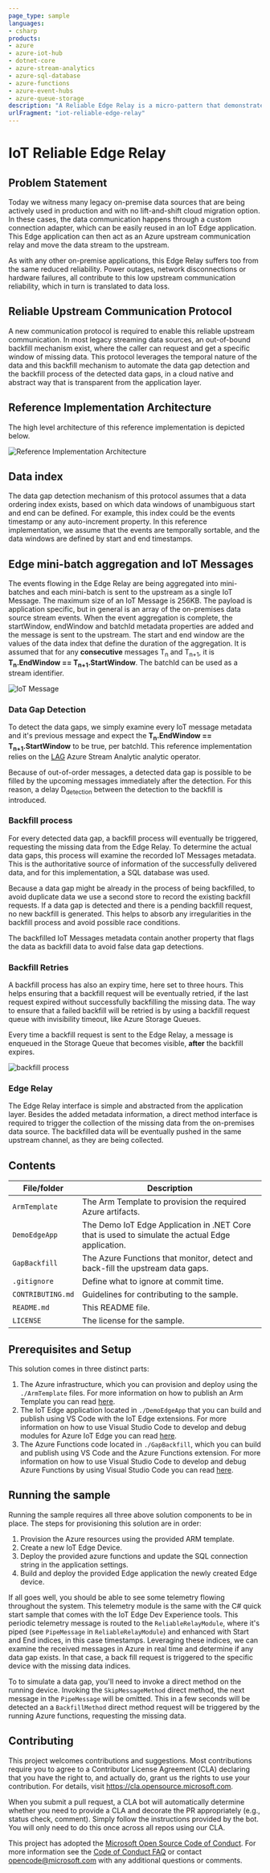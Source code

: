 ```yaml
---
page_type: sample
languages:
- csharp
products:
- azure
- azure-iot-hub
- dotnet-core
- azure-stream-analytics
- azure-sql-database
- azure-functions
- azure-event-hubs
- azure-queue-storage
description: "A Reliable Edge Relay is a micro-pattern that demonstrates an reliable streaming data ingestion from the Edge to Azure. This implementation can detect stream data gaps and submit a back-fill request to the Edge."
urlFragment: "iot-reliable-edge-relay"
---
```


<!-- 
Guidelines on README format: https://review.docs.microsoft.com/help/onboard/admin/samples/concepts/readme-template?branch=master

Guidance on onboarding samples to docs.microsoft.com/samples: https://review.docs.microsoft.com/help/onboard/admin/samples/process/onboarding?branch=master

Taxonomies for products and languages: https://review.docs.microsoft.com/new-hope/information-architecture/metadata/taxonomies?branch=master
-->

# IoT Reliable Edge Relay

## Problem Statement

Today we witness many legacy on-premise data sources that are being actively used in production and with no lift-and-shift cloud migration option. In these cases, the data communication happens through a custom connection adapter, which can be easily reused in an IoT Edge application. This Edge application can then act as an Azure upstream communication relay and move the data stream to the upstream.

As with any other on-premise applications, this Edge Relay suffers too from the same reduced reliability. Power outages, network disconnections or hardware failures, all contribute to this low upstream communication reliability, which in turn is translated to data loss.

## Reliable Upstream Communication Protocol

A new communication protocol is required to enable this reliable upstream communication. In most legacy streaming data sources, an out-of-bound backfill mechanism exist, where the caller can request and get a specific window of missing data. This protocol leverages the temporal nature of the data and this backfill mechanism to automate the data gap detection and the backfill process of the detected data gaps, in a cloud native and abstract way that is transparent from the application layer.

## Reference Implementation Architecture

The high level architecture of this reference implementation is depicted below.

![Reference Implementation Architecture](images/architecture.png "Reference Implementation Architecture")

## Data index

The data gap detection mechanism of this protocol assumes that a data ordering index exists, based on which data windows of unambiguous start and end can be defined. For example, this index could be the events timestamp or any auto-increment property. In this reference implementation, we assume that the events are temporally sortable, and the data windows are defined by start and end timestamps.

## Edge mini-batch aggregation and IoT Messages

The events flowing in the Edge Relay are being aggregated into mini-batches and each mini-batch is sent to the upstream as a single IoT Message. The maximum size of an IoT Message is 256KB. The payload is application specific, but in general is an array of the on-premises data source stream events.
When the event aggregation is complete, the startWindow, endWindow and batchId metadata properties are added and the message is sent to the upstream. The start and end window are the values of the data index that define the duration of the aggregation. It is assumed that for any **consecutive** messages T<sub>n</sub> and T<sub>n+1</sub>, it is **T<sub>n</sub>.EndWindow == T<sub>n+1</sub>.StartWindow**.
The batchId can be used as a stream identifier.

![IoT Message](images/IoTMessage.png "The mini-batch IoT Message")

### Data Gap Detection

To detect the data gaps, we simply examine every IoT message metadata and it's previous message and expect the **T<sub>n</sub>.EndWindow == T<sub>n+1</sub>.StartWindow** to be true, per batchId.
This reference implementation relies on the [LAG](https://docs.microsoft.com/en-us/stream-analytics-query/lag-azure-stream-analytics) Azure Stream Analytic analytic operator.

Because of out-of-order messages, a detected data gap is possible to be filled by the upcoming messages immediately after the detection. For this reason, a delay D<sub>detection</sub> between the detection to the backfill is introduced.

### Backfill process

For every detected data gap, a backfill process will eventually be triggered, requesting the missing data from the Edge Relay. To determine the actual data gaps, this process will examine the recorded IoT Messages metadata. This is the authoritative source of information of the successfully delivered data, and for this implementation, a SQL database was used.

Because a data gap might be already in the process of being backfilled, to avoid duplicate data we use a second store to record the existing backfill requests. If a data gap is detected and there is a pending backfill request, no new backfill is generated. This helps to absorb any irregularities in the backfill process and avoid possible race conditions.

The backfilled IoT Messages metadata contain another property that flags the data as backfill data to avoid false data gap detections.

### Backfill Retries

A backfill process has also an expiry time, here set to three hours. This helps ensuring that a backfill request will be eventually retried, if the last request expired without successfully backfilling the missing data. The way to ensure that a failed backfill will be retried is by using a backfill request queue with invisibility timeout, like Azure Storage Queues.

Every time a backfill request is sent to the Edge Relay, a message is enqueued in the Storage Queue that becomes visible, **after** the backfill expires.

![backfill process](images/backfill.png)

### Edge Relay

The Edge Relay interface is simple and abstracted from the application layer. Besides the added metadata information, a direct method interface is required to trigger the collection of the missing data from the on-premises data source. The backfilled data will be eventually pushed in the same upstream channel, as they are being collected.

## Contents

| File/folder       | Description                                |
|-------------------|--------------------------------------------|
| `ArmTemplate`             | The Arm Template to provision the required Azure artifacts.                        |
| `DemoEdgeApp`             | The Demo IoT Edge Application in .NET Core that is used to simulate the actual Edge application.                        |
| `GapBackfill`             | The Azure Functions that monitor, detect and back-fill the upstream data gaps.                        |
| `.gitignore`      | Define what to ignore at commit time.      |
| `CONTRIBUTING.md` | Guidelines for contributing to the sample. |
| `README.md`       | This README file.                          |
| `LICENSE`         | The license for the sample.                |

## Prerequisites and Setup

This solution comes in three distinct parts:

1. The Azure infrastructure, which you can provision and deploy using the `./ArmTemplate` files. For more information on how to publish an Arm Template you can read [here](https://docs.microsoft.com/en-us/azure/azure-resource-manager/templates/quickstart-create-templates-use-the-portal).
1. The IoT Edge application located in `./DemoEdgeApp` that you can build and publish using VS Code with the IoT Edge extensions. For more information on how to use Visual Studio Code to develop and debug modules for Azure IoT Edge you can read [here](https://docs.microsoft.com/en-us/azure/iot-edge/how-to-vs-code-develop-module).
1. The Azure Functions code located in `./GapBackfill`, which you can build and publish using VS Code and the Azure Functions extension. For more information on how to use Visual Studio Code to develop and debug Azure Functions by using Visual Studio Code you can read [here](https://docs.microsoft.com/en-us/azure/azure-functions/functions-develop-vs-code?tabs=csharp).

## Running the sample

Running the sample requires all three above solution components to be in place. The steps for provisioning this solution are in order:

1. Provision the Azure resources using the provided ARM template.
2. Create a new IoT Edge Device.
3. Deploy the provided azure functions and update the SQL connection string in the application settings.
4. Build and deploy the provided Edge application the newly created Edge device.

If all goes well, you should be able to see some telemetry flowing throughout the system. This telemetry module is the same with the C# quick start sample that comes with the IoT Edge Dev Experience tools. This periodic telemetry message is routed to the `ReliableRelayModule`, where it's piped (see `PipeMessage` in `ReliableRelayModule`) and enhanced with Start and End indices, in this case timestamps. Leveraging these indices, we can examine the received messages in Azure in real time and determine if any data gap exists. In that case, a back fill request is triggered to the specific device with the missing data indices.

To to simulate a data gap, you'll need to invoke a direct method on the running device. Invoking the `SkipMessageMethod` direct method, the next message in the `PipeMessage` will be omitted. This in a few seconds will be detected an a `BackfillMethod` direct method request will be triggered by the running Azure functions, requesting the missing data.

## Contributing

This project welcomes contributions and suggestions.  Most contributions require you to agree to a
Contributor License Agreement (CLA) declaring that you have the right to, and actually do, grant us
the rights to use your contribution. For details, visit https://cla.opensource.microsoft.com.

When you submit a pull request, a CLA bot will automatically determine whether you need to provide
a CLA and decorate the PR appropriately (e.g., status check, comment). Simply follow the instructions
provided by the bot. You will only need to do this once across all repos using our CLA.

This project has adopted the [Microsoft Open Source Code of Conduct](https://opensource.microsoft.com/codeofconduct/).
For more information see the [Code of Conduct FAQ](https://opensource.microsoft.com/codeofconduct/faq/) or
contact [opencode@microsoft.com](mailto:opencode@microsoft.com) with any additional questions or comments.
